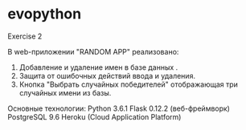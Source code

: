 # evopython
Exercise 2

В web-приложении "RANDOM APP" реализовано: 
1. Добавление и удаление имен в базе данных .
2. Защита от ошибочных действий ввода и удаления.
3. Кнопка "Выбрать случайных победителей" отображающая три случайных имени из базы.

Основные технологии:
Python 3.6.1
Flask 0.12.2 (веб-фреймворк)
PostgreSQL 9.6
Heroku (Cloud Application Platform)
